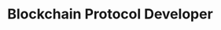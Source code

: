 ---
title: Blockchain Protocol Developer
describe: Here's the Blockchain Protocol Developer describtion.
layout: front
type: Technical
parent: two
child: 2
icon: icon2
---